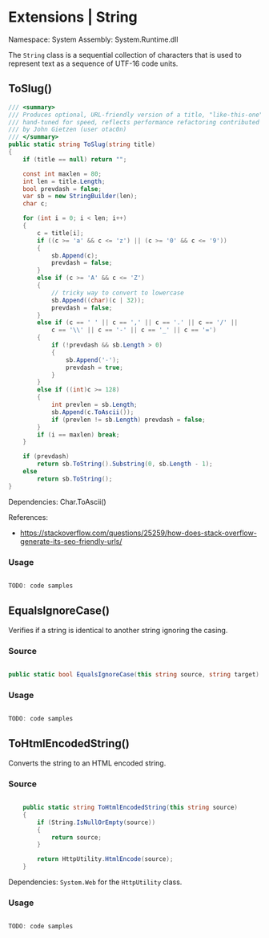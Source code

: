 # Extensions | String

Namespace: System
Assembly: System.Runtime.dll

The `String` class is a sequential collection of characters that is used to represent text as a sequence of UTF-16 code units.
<br>


## ToSlug()

```csharp
/// <summary>
/// Produces optional, URL-friendly version of a title, "like-this-one". 
/// hand-tuned for speed, reflects performance refactoring contributed
/// by John Gietzen (user otac0n) 
/// </summary>
public static string ToSlug(string title)
{
    if (title == null) return "";

    const int maxlen = 80;
    int len = title.Length;
    bool prevdash = false;
    var sb = new StringBuilder(len);
    char c;

    for (int i = 0; i < len; i++)
    {
        c = title[i];
        if ((c >= 'a' && c <= 'z') || (c >= '0' && c <= '9'))
        {
            sb.Append(c);
            prevdash = false;
        }
        else if (c >= 'A' && c <= 'Z')
        {
            // tricky way to convert to lowercase
            sb.Append((char)(c | 32));
            prevdash = false;
        }
        else if (c == ' ' || c == ',' || c == '.' || c == '/' || 
            c == '\\' || c == '-' || c == '_' || c == '=')
        {
            if (!prevdash && sb.Length > 0)
            {
                sb.Append('-');
                prevdash = true;
            }
        }
        else if ((int)c >= 128)
        {
            int prevlen = sb.Length;
            sb.Append(c.ToAscii());
            if (prevlen != sb.Length) prevdash = false;
        }
        if (i == maxlen) break;
    }

    if (prevdash)
        return sb.ToString().Substring(0, sb.Length - 1);
    else
        return sb.ToString();
}
```

Dependencies:
    Char.ToAscii()

References:
- https://stackoverflow.com/questions/25259/how-does-stack-overflow-generate-its-seo-friendly-urls/

### Usage

```csharp

TODO: code samples

```


##  EqualsIgnoreCase()

Verifies if a string is identical to another string ignoring the casing.

### Source

```csharp

public static bool EqualsIgnoreCase(this string source, string target) => return source.Equals(target, StringComparison.OrdinalIgnoreCase);

```

### Usage

```csharp

TODO: code samples

```


## ToHtmlEncodedString()

Converts the string to an HTML encoded string.

### Source

```csharp

    public static string ToHtmlEncodedString(this string source)
    {
        if (String.IsNullOrEmpty(source))
        {
            return source;
        }

        return HttpUtility.HtmlEncode(source);
    }

```

Dependencies:
    `System.Web` for the `HttpUtility` class.

### Usage

```csharp

TODO: code samples

```
